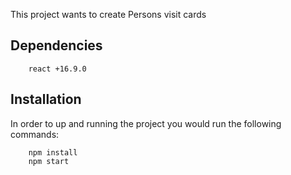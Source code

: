 This project wants to create Persons visit cards

## Dependencies

```
    react +16.9.0
```

## Installation

In order to up and running the project you would run the following commands:

```
    npm install
    npm start
```
